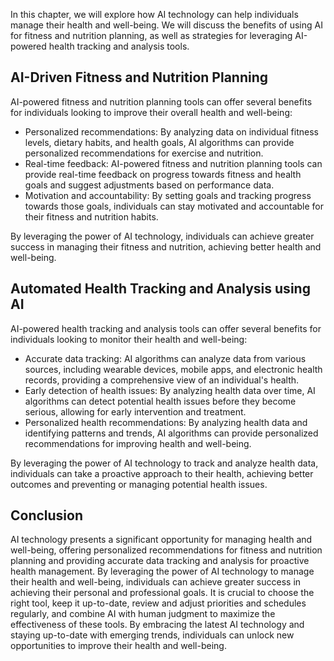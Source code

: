 

In this chapter, we will explore how AI technology can help individuals manage their health and well-being. We will discuss the benefits of using AI for fitness and nutrition planning, as well as strategies for leveraging AI-powered health tracking and analysis tools.

AI-Driven Fitness and Nutrition Planning
----------------------------------------

AI-powered fitness and nutrition planning tools can offer several benefits for individuals looking to improve their overall health and well-being:

* Personalized recommendations: By analyzing data on individual fitness levels, dietary habits, and health goals, AI algorithms can provide personalized recommendations for exercise and nutrition.
* Real-time feedback: AI-powered fitness and nutrition planning tools can provide real-time feedback on progress towards fitness and health goals and suggest adjustments based on performance data.
* Motivation and accountability: By setting goals and tracking progress towards those goals, individuals can stay motivated and accountable for their fitness and nutrition habits.

By leveraging the power of AI technology, individuals can achieve greater success in managing their fitness and nutrition, achieving better health and well-being.

Automated Health Tracking and Analysis using AI
-----------------------------------------------

AI-powered health tracking and analysis tools can offer several benefits for individuals looking to monitor their health and well-being:

* Accurate data tracking: AI algorithms can analyze data from various sources, including wearable devices, mobile apps, and electronic health records, providing a comprehensive view of an individual's health.
* Early detection of health issues: By analyzing health data over time, AI algorithms can detect potential health issues before they become serious, allowing for early intervention and treatment.
* Personalized health recommendations: By analyzing health data and identifying patterns and trends, AI algorithms can provide personalized recommendations for improving health and well-being.

By leveraging the power of AI technology to track and analyze health data, individuals can take a proactive approach to their health, achieving better outcomes and preventing or managing potential health issues.

Conclusion
----------

AI technology presents a significant opportunity for managing health and well-being, offering personalized recommendations for fitness and nutrition planning and providing accurate data tracking and analysis for proactive health management. By leveraging the power of AI technology to manage their health and well-being, individuals can achieve greater success in achieving their personal and professional goals. It is crucial to choose the right tool, keep it up-to-date, review and adjust priorities and schedules regularly, and combine AI with human judgment to maximize the effectiveness of these tools. By embracing the latest AI technology and staying up-to-date with emerging trends, individuals can unlock new opportunities to improve their health and well-being.
